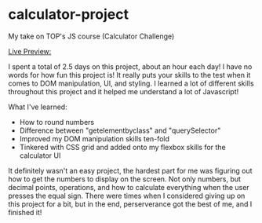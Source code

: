 # calculator-project
My take on TOP's JS course (Calculator Challenge)

[Live Preview:](https://pkthecoda.github.io/calculator-project/)

I spent a total of 2.5 days on this project, about an hour each day! I have no words for how fun this project is! It really puts your skills to the test when it comes to DOM manipulation, UI, and styling. I learned a lot of different skills throughout this project and it helped me understand a lot of Javascript!

What I've learned:

- How to round numbers
- Difference between "getelementbyclass" and "querySelector"
- Improved my DOM manipulation skills ten-fold
- Tinkered with CSS grid and added onto my flexbox skills for the calculator UI

It definitely wasn't an easy project, the hardest part for me was figuring out how to get the numbers to display on the screen. Not only numbers, but decimal points, operations, and how to calculate everything when the user presses the equal sign. There were times when I considered giving up on this project for a bit, but in the end, perserverance got the best of me, and I finished it!
